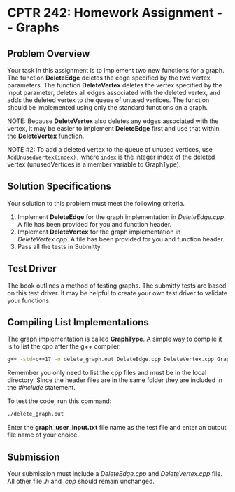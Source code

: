 # CPTR 242: Homework Assignment -- Graphs

## Problem Overview

Your task in this assignment is to implement two new functions for a graph.
The function __DeleteEdge__ deletes the edge specified by the two vertex parameters.
The function __DeleteVertex__ deletes the vertex specified by the input parameter, deletes all edges associated with the deleted vertex, and adds the deleted vertex to the queue of unused vertices.
The function should be implemented using only the standard functions on a graph.

NOTE: Because __DeleteVertex__ also deletes any edges associated with the vertex, it may be easier to implement __DeleteEdge__ first and use that within the __DeleteVertex__ function.

NOTE #2: To add a deleted vertex to the queue of unused vertices, use ```AddUnusedVertex(index);``` where ```index``` is the integer index of the deleted vertex (unusedVertices is a member variable to GraphType).

## Solution Specifications

Your solution to this problem must meet the following criteria.

1. Implement __DeleteEdge__ for the graph implementation in _DeleteEdge.cpp_.
    A file has been provided for you and function header.
2. Implement __DeleteVertex__ for the graph implementation in _DeleteVertex.cpp_.
    A file has been provided for you and function header.
3. Pass all the tests in Submitty.

## Test Driver

The book outlines a method of testing graphs.
The submitty tests are based on this test driver.
It may be helpful to create your own test driver to validate your functions.

## Compiling List Implementations

The graph implementation is called __GraphType__.
A simple way to compile it is to list the cpp after the g++ compiler.

```sh
g++ -std=c++17 -o delete_graph.out DeleteEdge.cpp DeleteVertex.cpp GraphDriver.cpp GraphType.cpp
```

Remember you only need to list the cpp files and must be in the local directory.
Since the header files are in the same folder they are included in the _#include_ statement.

To test the code, run this command:

```sh
./delete_graph.out
```

Enter the __graph_user_input.txt__ file name as the test file and enter an output file name of your choice.

## Submission

Your submission must include a _DeleteEdge.cpp_ and _DeleteVertex.cpp_ file.
All other file _.h_ and _.cpp_ should remain unchanged.
